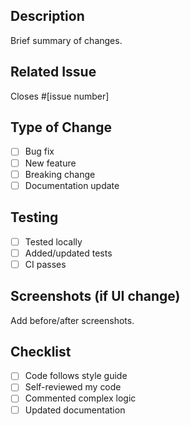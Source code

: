 ## Description
Brief summary of changes.

## Related Issue
Closes #[issue number]

## Type of Change
- [ ] Bug fix
- [ ] New feature
- [ ] Breaking change
- [ ] Documentation update

## Testing
- [ ] Tested locally
- [ ] Added/updated tests
- [ ] CI passes

## Screenshots (if UI change)
Add before/after screenshots.

## Checklist
- [ ] Code follows style guide
- [ ] Self-reviewed my code
- [ ] Commented complex logic
- [ ] Updated documentation
